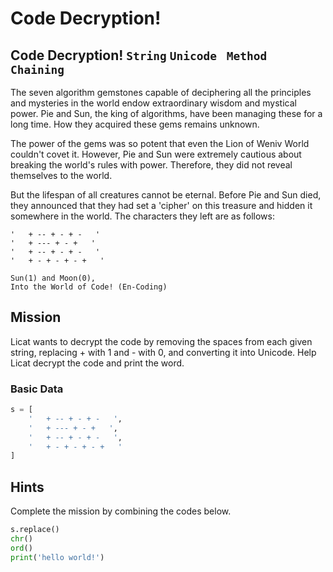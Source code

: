 # Code Decryption!

## Code Decryption! `String` `Unicode ` `Method Chaining` 

The seven algorithm gemstones capable of deciphering all the principles and mysteries in the world endow extraordinary wisdom and mystical power. Pie and Sun, the king of algorithms, have been managing these for a long time. How they acquired these gems remains unknown.

The power of the gems was so potent that even the Lion of Weniv World couldn't covet it. However, Pie and Sun were extremely cautious about breaking the world's rules with power. Therefore, they did not reveal themselves to the world.

But the lifespan of all creatures cannot be eternal. Before Pie and Sun died, they announced that they had set a 'cipher' on this treasure and hidden it somewhere in the world. The characters they left are as follows:

```text
'   + -- + - + -   '
'   + --- + - +   '
'   + -- + - + -   '
'   + - + - + - +   '

Sun(1) and Moon(0),
Into the World of Code! (En-Coding)
```


## Mission

Licat wants to decrypt the code by removing the spaces from each given string, replacing + with 1 and - with 0, and converting it into Unicode. Help Licat decrypt the code and print the word.

### Basic Data

```python
s = [
    '   + -- + - + -   ',
    '   + --- + - +   ',
    '   + -- + - + -   ',
    '   + - + - + - +   '
]
```

## Hints
Complete the mission by combining the codes below.
```python
s.replace()
chr()
ord()
print('hello world!')
```